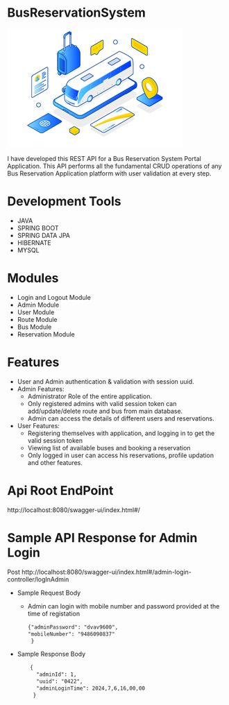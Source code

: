 # BusReservationSystem

![logo](https://raw.githubusercontent.com/vibiya2000/BusReservationSystem/main/bus%20logo.png)


I have developed this REST API for a Bus Reservation System Portal Application. This API performs all the fundamental CRUD operations of any Bus Reservation Application platform with user validation at every step.

# Development Tools
- JAVA
- SPRING BOOT
- SPRING DATA JPA
- HIBERNATE
- MYSQL
# Modules
- Login and Logout Module
- Admin Module
- User Module
- Route Module
- Bus Module
- Reservation Module
# Features
- User and Admin authentication & validation with session uuid.
- Admin Features:
    + Administrator Role of the entire application.
    + Only registered admins with valid session token can add/update/delete route and bus from main database.
    + Admin can access the details of different users and reservations.
- User Features:
    + Registering themselves with application, and logging in to get the valid session token
    + Viewing list of available buses and booking a reservation
    + Only logged in user can access his reservations, profile updation and other features.
# Api Root EndPoint

   http://localhost:8080/swagger-ui/index.html#/

# Sample API Response for Admin Login

  Post   http://localhost:8080/swagger-ui/index.html#/admin-login-controller/logInAdmin
   - Sample Request Body
     
        + Admin can login with mobile number and password provided at the time of registation
          

     
            
          
              {"adminPassword": "dvav9600",
              "mobileNumber": "9486090837"
               }
             
  - Sample Response Body
    
            {
              "adminId": 1,
              "uuid": "0422",
              "adminLoginTime": 2024,7,6,16,00,00
             }
 
    
    
